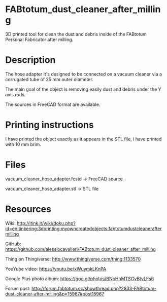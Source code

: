 # FABtotum_dust_cleaner_after_milling

3D printed tool for clean the dust and debris inside of the FABtotum Personal Fabricator after milling.

# Description
The hose adapter it's designed to be connected on a vacuum cleaner via a corrugated tube of 25 mm outer diameter. 

The main goal of the object is removing easily dust and debris under the Y axis rods.

The sources in FreeCAD format are available.

# Printing instructions

I have printed the object exactly as it appears in the STL file, i have printed with 10 mm brim.

# Files

vacuum_cleaner_hose_adapter.fcstd -> FreeCAD source

vacuum_cleaner_hose_adapter.stl -> STL file

# Resources

Wiki: http://itink.it/wiki/doku.php?id=en:tinkering:3dprinting:myowncreatedobjects:fabtotumdustcleaneraftermilling

GitHub: https://github.com/alessiocavalieri/FABtotum_dust_cleaner_after_milling

Thing on Thingiverse: http://www.thingiverse.com/thing:1133570

YouYube video: https://youtu.be/xWuymkLKnPA

Google Plus photo album: https://goo.gl/photos/BNbHhMTSGvBtyLFs6

Forum post: http://forum.fabtotum.cc/showthread.php?2833-FABtotum-dust-cleaner-after-milling&p=15967#post15967